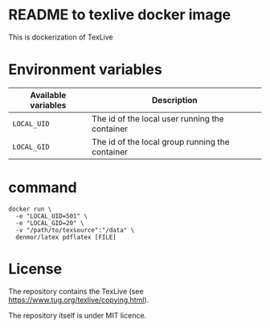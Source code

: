 README to texlive docker image
===

This is dockerization of TexLive


# Environment variables

|Available variables      |Description                                                |
|-------------------------|-----------------------------------------------------------|
|`LOCAL_UID`              | The id of the local user running the container            |
|`LOCAL_GID`              | The id of the local group running the container           |

# command

```console
docker run \
  -e "LOCAL_UID=501" \
  -e "LOCAL_GID=20" \
  -v "/path/to/texsource":"/data" \
  denmor/latex pdflatex [FILE]

```

# License

The repository contains the TexLive (see https://www.tug.org/texlive/copying.html).

The repository itself is under MIT licence.
